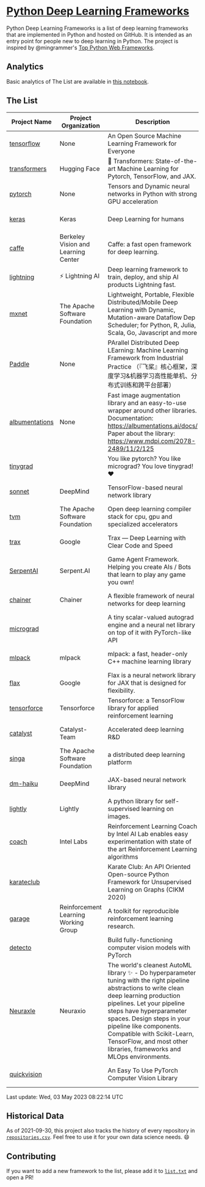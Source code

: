 # [Python Deep Learning Frameworks](https://www.github.com/shimst3r/python-deep-learning-frameworks)

Python Deep Learning Frameworks is a list of deep learning frameworks that are implemented in Python and hosted on GitHub. It is intended as an entry point for people new to deep learning in Python. The project is inspired by @mingrammer's [Top Python Web Frameworks](https://github.com/mingrammer/python-web-framework-stars).

## Analytics

Basic analytics of The List are available in [this notebook](./notebooks/development_over_time.ipynb).

## The List

| Project Name | Project Organization | Description | Stars | Forks | Open Issues | Last Commit |
| ------------ | -------------------- | ----------- | ----: | ----: | ----------: | ----------- |
| [tensorflow](https://tensorflow.org) | None | An Open Source Machine Learning Framework for Everyone | 173947 | 88229 | 2170 | 0 day(s) ago |
| [transformers](https://huggingface.co/transformers) | Hugging Face | 🤗 Transformers: State-of-the-art Machine Learning for Pytorch, TensorFlow, and JAX. | 97443 | 20156 | 684 | 0 day(s) ago |
| [pytorch](https://pytorch.org) | None | Tensors and Dynamic neural networks in Python with strong GPU acceleration | 66233 | 18216 | 11818 | 0 day(s) ago |
| [keras](http://keras.io/) | Keras | Deep Learning for humans | 58198 | 19330 | 396 | 0 day(s) ago |
| [caffe](http://caffe.berkeleyvision.org/) | Berkeley Vision and Learning Center | Caffe: a fast open framework for deep learning. | 33314 | 18987 | 1180 | 1 day(s) ago |
| [lightning](https://lightning.ai) | ⚡️ Lightning AI  | Deep learning framework to train, deploy, and ship AI products Lightning fast. | 22674 | 2862 | 651 | 0 day(s) ago |
| [mxnet](https://mxnet.apache.org) | The Apache Software Foundation | Lightweight, Portable, Flexible Distributed/Mobile Deep Learning with Dynamic, Mutation-aware Dataflow Dep Scheduler; for Python, R, Julia, Scala, Go, Javascript and more | 20390 | 6868 | 1994 | 1 day(s) ago |
| [Paddle](http://www.paddlepaddle.org/) | None | PArallel Distributed Deep LEarning: Machine Learning Framework from Industrial Practice （『飞桨』核心框架，深度学习&机器学习高性能单机、分布式训练和跨平台部署） | 20165 | 5141 | 1986 | 0 day(s) ago |
| [albumentations](https://albumentations.ai) | None | Fast image augmentation library and an easy-to-use wrapper around other libraries. Documentation:  https://albumentations.ai/docs/ Paper about the library: https://www.mdpi.com/2078-2489/11/2/125 | 11939 | 1502 | 362 | 0 day(s) ago |
| [tinygrad](https://github.com/geohot/tinygrad) |  | You like pytorch? You like micrograd? You love tinygrad! ❤️  | 11363 | 1054 | 47 | 0 day(s) ago |
| [sonnet](https://sonnet.dev/) | DeepMind | TensorFlow-based neural network library | 9562 | 1354 | 34 | 1 day(s) ago |
| [tvm](https://tvm.apache.org/) | The Apache Software Foundation | Open deep learning compiler stack for cpu, gpu and specialized accelerators | 9545 | 3035 | 625 | 0 day(s) ago |
| [trax](https://github.com/google/trax) | Google | Trax — Deep Learning with Clear Code and Speed | 7506 | 781 | 106 | 0 day(s) ago |
| [SerpentAI](http://serpent.ai) | Serpent.AI | Game Agent Framework. Helping you create AIs / Bots that learn to play any game you own! | 6485 | 770 | 2 | 1 day(s) ago |
| [chainer](https://chainer.org) | Chainer | A flexible framework of neural networks for deep learning | 5791 | 1388 | 12 | 1 day(s) ago |
| [micrograd](https://github.com/karpathy/micrograd) |  | A tiny scalar-valued autograd engine and a neural net library on top of it with PyTorch-like API | 4770 | 567 | 21 | 0 day(s) ago |
| [mlpack](https://www.mlpack.org/) | mlpack | mlpack: a fast, header-only C++ machine learning library | 4392 | 1494 | 41 | 0 day(s) ago |
| [flax](https://flax.readthedocs.io) | Google | Flax is a neural network library for JAX that is designed for flexibility. | 4288 | 499 | 138 | 0 day(s) ago |
| [tensorforce](https://github.com/tensorforce/tensorforce) | Tensorforce | Tensorforce: a TensorFlow library for applied reinforcement learning | 3236 | 538 | 34 | 0 day(s) ago |
| [catalyst](https://catalyst-team.com) | Catalyst-Team | Accelerated deep learning R&D | 3123 | 400 | 9 | 3 day(s) ago |
| [singa](https://github.com/apache/singa) | The Apache Software Foundation | a distributed deep learning platform | 2828 | 983 | 49 | 2 day(s) ago |
| [dm-haiku](https://dm-haiku.readthedocs.io) | DeepMind | JAX-based neural network library | 2468 | 207 | 95 | 1 day(s) ago |
| [lightly](https://docs.lightly.ai/self-supervised-learning/) | Lightly | A python library for self-supervised learning on images. | 2268 | 193 | 53 | 1 day(s) ago |
| [coach](https://intellabs.github.io/coach/) | Intel Labs | Reinforcement Learning Coach by Intel AI Lab enables easy experimentation with state of the art Reinforcement Learning algorithms | 2244 | 449 | 90 | 2 day(s) ago |
| [karateclub](https://karateclub.readthedocs.io) |  | Karate Club: An API Oriented Open-source Python Framework for Unsupervised Learning on Graphs (CIKM 2020) | 1880 | 229 | 4 | 2 day(s) ago |
| [garage](https://github.com/rlworkgroup/garage) | Reinforcement Learning Working Group | A toolkit for reproducible reinforcement learning research. | 1678 | 287 | 230 | 1 day(s) ago |
| [detecto](https://detecto.readthedocs.io/) |  | Build fully-functioning computer vision models with PyTorch | 587 | 103 | 44 | 14 day(s) ago |
| [Neuraxle](https://www.neuraxle.org/) | Neuraxio | The world's cleanest AutoML library ✨ - Do hyperparameter tuning with the right pipeline abstractions to write clean deep learning production pipelines. Let your pipeline steps have hyperparameter spaces. Design steps in your pipeline like components. Compatible with Scikit-Learn, TensorFlow, and most other libraries, frameworks and MLOps environments. | 564 | 58 | 43 | 8 day(s) ago |
| [quickvision](https://github.com/oke-aditya/quickvision) |  | An Easy To Use PyTorch Computer Vision Library | 49 | 5 | 19 | 63 day(s) ago |

Last update: Wed, 03 May 2023 08:22:14 UTC

## Historical Data

As of 2021-09-30, this project also tracks the history of every repository in [`repositories.csv`](./repositories.csv). Feel free to use it for your own data science needs. :smile:

## Contributing

If you want to add a new framework to the list, please add it to [`list.txt`](./python-deep-learning-frameworks/list.txt) and open a PR!